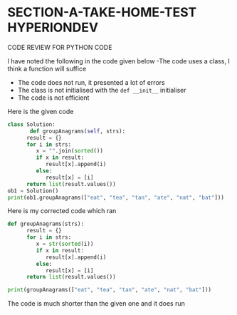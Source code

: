 # SECTION-A-TAKE-HOME-TEST HYPERIONDEV
CODE REVIEW FOR PYTHON CODE

I have noted the following in the code given below
-The code uses a class, I think a function will suffice
- The code does not run, it presented a lot of errors
- The class is not initialised with the `def __init__` initialiser
- The code is not efficient

Here is the given code

```Python
class Solution:
       def groupAnagrams(self, strs):
      result = {}
      for i in strs:
         x = "".join(sorted())
         if x in result:
            result[x].append(i)
         else:
            result[x] = [i]
      return list(result.values())
ob1 = Solution()
print(ob1.groupAnagrams(["eat", "tea", "tan", "ate", "nat", "bat"]))
```
Here is my corrected code which ran

```Python
def groupAnagrams(strs):
      result = {}
      for i in strs:
         x = str(sorted(i))
         if x in result:
            result[x].append(i)
         else:
            result[x] = [i]
      return list(result.values())

print(groupAnagrams(["eat", "tea", "tan", "ate", "nat", "bat"]))
```
The code is much shorter than the given one and it does run
